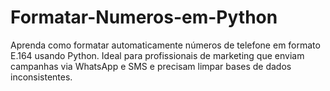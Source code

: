 # Formatar-Numeros-em-Python
Aprenda como formatar automaticamente números de telefone em formato E.164 usando Python. Ideal para profissionais de marketing que enviam campanhas via    WhatsApp e SMS e precisam limpar bases de dados inconsistentes.
